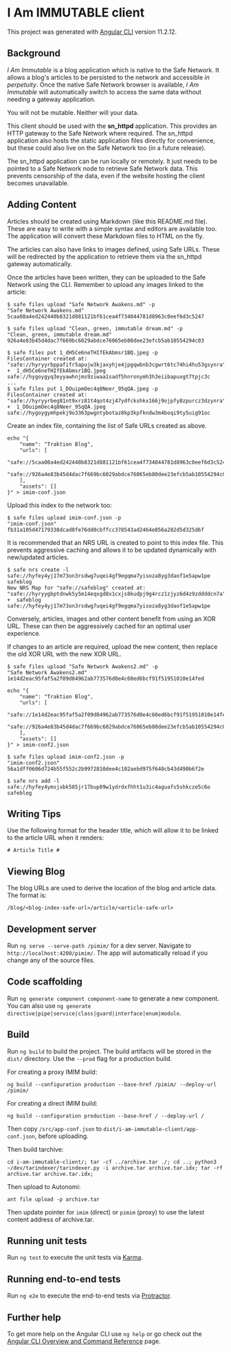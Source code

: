 # I Am IMMUTABLE client

This project was generated with [Angular CLI](https://github.com/angular/angular-cli) version 11.2.12.

## Background

_I Am Immutable_ is a blog application which is native to the Safe Network. It allows a blog's articles to be
persisted to the network and accessible _in perpetuity_. Once the native Safe Network browser is available,
_I Am Immutable_ will automatically switch to access the same data without needing a gateway application.

You will not be mutable. Neither will your data.

This client should be used with the **sn_httpd** application. This provides an HTTP gateway to the Safe Network
where required. The sn_httpd application also hosts the static application files directly for convenience, but these could also
live on the Safe Network too (in a future release).

The sn_httpd application can be run locally or remotely. It just needs to be pointed to a Safe Network node to
retrieve Safe Network data. This prevents censorship of the data, even if the website hosting the client becomes
unavailable.

## Adding Content

Articles should be created using Markdown (like this README.md file). These are easy to write
with a simple syntax and editors are available too. The application will convert these Markdown
files to HTML on the fly.

The articles can also have links to images defined, using Safe URLs. These will be redirected by
the application to retrieve them via the sn_httpd gateway automatically.

Once the articles have been written, they can be uploaded to the Safe Network using the CLI. Remember
to upload any images linked to the article:

```
$ safe files upload "Safe Network Awakens.md" -p
"Safe Network Awakens.md" 5caa08a4ed242440b8321d881121bf61cea4f734044781d8963c0eef6d3c5247

$ safe files upload "Clean, green, immutable dream.md" -p 
"Clean, green, immutable dream.md" 926a4e83b45d4dac7f669bc6029abdce76065eb80dee23efcb5ab10554294c03

$ safe files put 1_dH5Ce6neTHIfEkAbmsr1BQ.jpeg -p
FilesContainer created at: "safe://hyryyrbppafifr5apujw3kjaxyhje4jpgqwbnb3cgwrt6tc74hi4hu53gsynra"
+  1_dH5Ce6neTHIfEkAbmsr1BQ.jpeg  safe://hygoygyq3eyyawhnjms9ziwaa1sadf5hnronymh3h3eiibapuxgt7tpjc3c
...
$ safe files put 1_DOuipmOec4q8Neer_95qQA.jpeg -p
FilesContainer created at: "safe://hyryyrbeg81nt9xrz81t4qot4zj47ydfckshkx166j9ojpfy8zpurcz3dzynra"
+  1_DOuipmOec4q8Neer_95qQA.jpeg  safe://hygoygymhpekj9o3363pwgntybotaz8kp3kpfkndw3m4boqi9ty5uig91oc
```

Create an index file, containing the list of Safe URLs created as above.

```
echo "{
	"name": "Traktion Blog",
	"urls": [
		"safe://5caa08a4ed242440b8321d881121bf61cea4f734044781d8963c0eef6d3c5247",
		"safe://926a4e83b45d4dac7f669bc6029abdce76065eb80dee23efcb5ab10554294c03"
	],
	"assets": []
}" > imim-conf.json
```

Upload this index to the network too:

```
$ safe files upload imim-conf.json -p
"imim-conf.json" fb31a105d47179338dcad8fe76dd0cbffcc378543ad2464e856a282d5d325d6f
```

It is recommended that an NRS URL is created to point to this index file. This prevents aggressive
caching and allows it to be updated dynamically with new/updated articles.

```
$ safe nrs create -l safe://hyfey4yj17m73on3rsdwg7uqei4gf9egqma7yisoza8yg3daof1e5apw1pe safeblog
New NRS Map for "safe://safeblog" created at: "safe://hyryygbptdnwk5y5m14eqxgd8x1cxjs8kudpj9g4rcz1zjyz6d4z9zddddcn7a"
+  safeblog  safe://hyfey4yj17m73on3rsdwg7uqei4gf9egqma7yisoza8yg3daof1e5apw1pe
```

Conversely, articles, images and other content benefit from using an XOR URL. These can then be 
aggressively cached for an optimal user experience.

If changes to an article are required, upload the new content, then replace the old XOR URL with the
new XOR URL.

```
$ safe files upload "Safe Network Awakens2.md" -p
"Safe Network Awakens2.md" 1e14d2eac95faf5a2f09d84962ab773576d0e4c60ed6bcf91f51951010e14fed
```

```
echo "{
	"name": "Traktion Blog",
	"urls": [
		"safe://1e14d2eac95faf5a2f09d84962ab773576d0e4c60ed6bcf91f51951010e14fed",
		"safe://926a4e83b45d4dac7f669bc6029abdce76065eb80dee23efcb5ab10554294c03"
	],
	"assets": []
}" > imim-conf2.json
```

```
$ safe files upload imim-conf2.json -p 
"imim-conf2.json" 56a1dff0606d724b55f552c2b9972810dee4c102aebd975f640cb43d490b6f2e
```

```
$ safe nrs add -l safe://hyfey4ymsjxbk585jr17bup89w1ydrdxfhht1u3ic4aguafs5shkcze5c6o safeblog
```

## Writing Tips

Use the following format for the header title, which will allow it to be linked to the article URL when it renders:

```
# Article Title #
```

## Viewing Blog

The blog URLs are used to derive the location of the blog and article data. The format is:

```
/blog/<blog-index-safe-url>/article/<article-safe-url>
```

## Development server

Run `ng serve --serve-path /pimim/` for a dev server. Navigate to `http://localhost:4200/pimim/`. The app will automatically reload if you change any of the source files.

## Code scaffolding

Run `ng generate component component-name` to generate a new component. You can also use `ng generate directive|pipe|service|class|guard|interface|enum|module`.

## Build

Run `ng build` to build the project. The build artifacts will be stored in the `dist/` directory. Use the `--prod` flag for a production build.

For creating a proxy IMIM build:

`ng build --configuration production --base-href /pimim/ --deploy-url /pimim/`

For creating a direct IMIM build:

`ng build --configuration production --base-href / --deploy-url /`

Then copy `/src/app-conf.json` to `dist/i-am-immutable-client/app-conf.json`, before uploading.

Then build tarchive:

`cd i-am-immutable-client/; tar -cf ../archive.tar ./; cd ..; python3 ~/dev/tarindexer/tarindexer.py -i archive.tar archive.tar.idx; tar -rf archive.tar archive.tar.idx;`

Then upload to Autonomi:

`ant file upload -p archive.tar`

Then update pointer for `imim` (direct) or `pimim` (proxy) to use the latest content address of archive.tar.

## Running unit tests

Run `ng test` to execute the unit tests via [Karma](https://karma-runner.github.io).

## Running end-to-end tests

Run `ng e2e` to execute the end-to-end tests via [Protractor](http://www.protractortest.org/).

## Further help

To get more help on the Angular CLI use `ng help` or go check out the [Angular CLI Overview and Command Reference](https://angular.io/cli) page.
